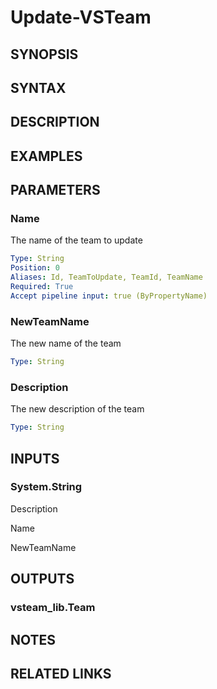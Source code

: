 <!-- #include "./common/header.md" -->

# Update-VSTeam

## SYNOPSIS

<!-- #include "./synopsis/Update-VSTeam.md" -->

## SYNTAX

## DESCRIPTION

<!-- #include "./synopsis/Update-VSTeam.md" -->

## EXAMPLES

## PARAMETERS

### Name

The name of the team to update

```yaml
Type: String
Position: 0
Aliases: Id, TeamToUpdate, TeamId, TeamName
Required: True
Accept pipeline input: true (ByPropertyName)
```

### NewTeamName

The new name of the team

```yaml
Type: String
```

### Description

The new description of the team

```yaml
Type: String
```

<!-- #include "./params/projectName.md" -->

<!-- #include "./params/forcegroup.md" -->

## INPUTS

### System.String

Description

Name

NewTeamName

## OUTPUTS

### vsteam_lib.Team

## NOTES

<!-- #include "./common/prerequisites.md" -->

## RELATED LINKS
